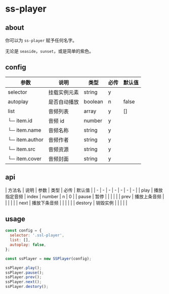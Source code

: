 # ss-player

## about

你可以为 `ss-player` 赋予任何名字。

无论是 `seaside`，`sunset`，或是简单的紫色。

## config

| 参数 | 说明 | 类型 | 必传 | 默认值 |
| - | - | - | - | - |
| selector | 挂载实例元素 | string | y |  |
| autoplay | 是否自动播放 | boolean | n | false |
| list | 音频列表 | array | y | [] |
| └─ item.id | 音频 id | number | y |  |
| └─ item.name | 音频名称 | string | y |  |
| └─ item.author | 音频作者 | string | y |  |
| └─ item.src | 音频资源 | string | y |  |
| └─ item.cover | 音频封面 | string | y |  |

## api

| 方法名 | 说明 | 参数 | 类型 | 必传 | 默认值 |
| - | - | - | - | - | - | - |
| play | 播放指定音频 | index | number | n | 0 |
| pause | 暂停 |  |  |  |  |
| prev | 播放上条音频 |  |  |  |  |
| next | 播放下条音频 |  |  |  |  |
| destory | 销毁实例 |  |  |  |  |

## usage

```javascript
const config = {
  selector: '.ssl-player',
  list: [],
  autoplay: false,
};

const ssPlayer = new SSPlayer(config);

ssPlayer.play();
ssPlayer.pause();
ssPlayer.prev();
ssPlayer.next();
ssPlayer.destory();
```
